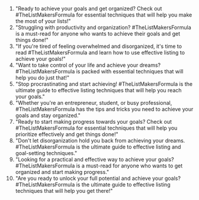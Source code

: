 1. "Ready to achieve your goals and get organized? Check out #TheListMakersFormula for essential techniques that will help you make the most of your lists!"
2. "Struggling with productivity and organization? #TheListMakersFormula is a must-read for anyone who wants to achieve their goals and get things done!"
3. "If you're tired of feeling overwhelmed and disorganized, it's time to read #TheListMakersFormula and learn how to use effective listing to achieve your goals!"
4. "Want to take control of your life and achieve your dreams? #TheListMakersFormula is packed with essential techniques that will help you do just that!"
5. "Stop procrastinating and start achieving! #TheListMakersFormula is the ultimate guide to effective listing techniques that will help you reach your goals."
6. "Whether you're an entrepreneur, student, or busy professional, #TheListMakersFormula has the tips and tricks you need to achieve your goals and stay organized."
7. "Ready to start making progress towards your goals? Check out #TheListMakersFormula for essential techniques that will help you prioritize effectively and get things done!"
8. "Don't let disorganization hold you back from achieving your dreams. #TheListMakersFormula is the ultimate guide to effective listing and goal-setting techniques."
9. "Looking for a practical and effective way to achieve your goals? #TheListMakersFormula is a must-read for anyone who wants to get organized and start making progress."
10. "Are you ready to unlock your full potential and achieve your goals? #TheListMakersFormula is the ultimate guide to effective listing techniques that will help you get there!"
